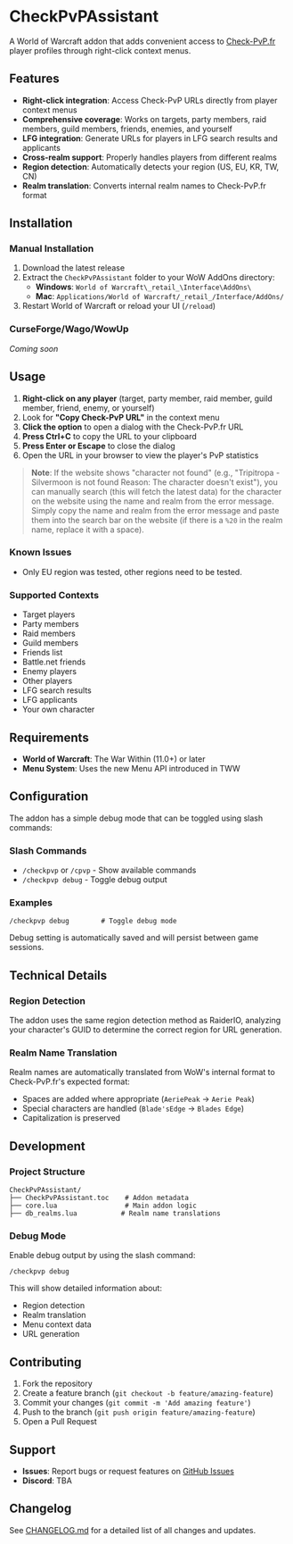 # CheckPvPAssistant

A World of Warcraft addon that adds convenient access to [Check-PvP.fr](https://check-pvp.fr) player profiles through right-click context menus.

## Features

- **Right-click integration**: Access Check-PvP URLs directly from player context menus
- **Comprehensive coverage**: Works on targets, party members, raid members, guild members, friends, enemies, and yourself
- **LFG integration**: Generate URLs for players in LFG search results and applicants
- **Cross-realm support**: Properly handles players from different realms
- **Region detection**: Automatically detects your region (US, EU, KR, TW, CN)
- **Realm translation**: Converts internal realm names to Check-PvP.fr format

## Installation

### Manual Installation
1. Download the latest release
2. Extract the `CheckPvPAssistant` folder to your WoW AddOns directory:
   - **Windows**: `World of Warcraft\_retail_\Interface\AddOns\`
   - **Mac**: `Applications/World of Warcraft/_retail_/Interface/AddOns/`
3. Restart World of Warcraft or reload your UI (`/reload`)

### CurseForge/Wago/WowUp
*Coming soon*

## Usage

1. **Right-click on any player** (target, party member, raid member, guild member, friend, enemy, or yourself)
2. Look for **"Copy Check-PvP URL"** in the context menu
3. **Click the option** to open a dialog with the Check-PvP.fr URL
4. **Press Ctrl+C** to copy the URL to your clipboard
5. **Press Enter or Escape** to close the dialog
6. Open the URL in your browser to view the player's PvP statistics

> **Note**: If the website shows "character not found" (e.g., "Tripitropa - Silvermoon is not found Reason: The character doesn't exist"), you can manually search (this will fetch the latest data) for the character on the website using the name and realm from the error message. Simply copy the name and realm from the error message and paste them into the search bar on the website (if there is a `%20` in the realm name, replace it with a space).

### Known Issues

- Only EU region was tested, other regions need to be tested.

### Supported Contexts

- Target players
- Party members
- Raid members
- Guild members
- Friends list
- Battle.net friends
- Enemy players
- Other players
- LFG search results
- LFG applicants
- Your own character

## Requirements

- **World of Warcraft**: The War Within (11.0+) or later
- **Menu System**: Uses the new Menu API introduced in TWW

## Configuration

The addon has a simple debug mode that can be toggled using slash commands:

### Slash Commands

- `/checkpvp` or `/cpvp` - Show available commands
- `/checkpvp debug` - Toggle debug output

### Examples

```
/checkpvp debug        # Toggle debug mode
```

Debug setting is automatically saved and will persist between game sessions.

## Technical Details

### Region Detection
The addon uses the same region detection method as RaiderIO, analyzing your character's GUID to determine the correct region for URL generation.

### Realm Name Translation
Realm names are automatically translated from WoW's internal format to Check-PvP.fr's expected format:
- Spaces are added where appropriate (`AeriePeak` → `Aerie Peak`)
- Special characters are handled (`Blade'sEdge` → `Blades Edge`)
- Capitalization is preserved

## Development

### Project Structure
```
CheckPvPAssistant/
├── CheckPvPAssistant.toc    # Addon metadata
├── core.lua                 # Main addon logic
├── db_realms.lua           # Realm name translations
```

### Debug Mode
Enable debug output by using the slash command:
```
/checkpvp debug
```

This will show detailed information about:
- Region detection
- Realm translation
- Menu context data
- URL generation

## Contributing

1. Fork the repository
2. Create a feature branch (`git checkout -b feature/amazing-feature`)
3. Commit your changes (`git commit -m 'Add amazing feature'`)
4. Push to the branch (`git push origin feature/amazing-feature`)
5. Open a Pull Request

## Support

- **Issues**: Report bugs or request features on [GitHub Issues](https://github.com/Kirom/CheckPvPAssistant/issues)
- **Discord**: TBA

## Changelog

See [CHANGELOG.md](CHANGELOG.md) for a detailed list of all changes and updates. 